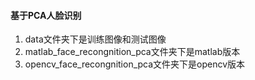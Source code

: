#### 基于PCA人脸识别

1. data文件夹下是训练图像和测试图像
2. matlab\_face\_recongnition\_pca文件夹下是matlab版本
3. opencv\_face\_recongnition\_pca文件夹下是opencv版本